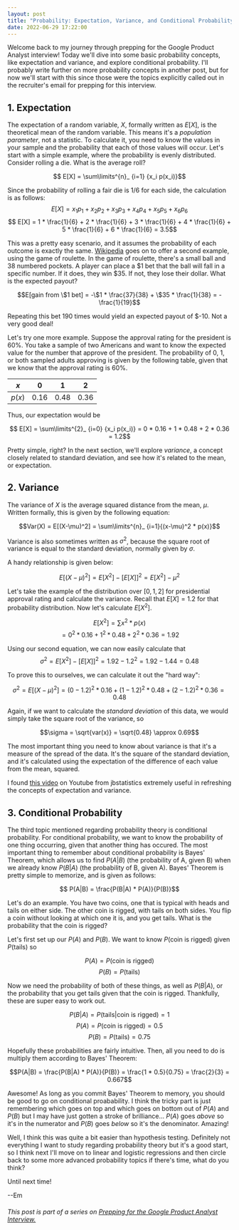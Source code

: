 ```yaml
---
layout: post
title: "Probability: Expectation, Variance, and Conditional Probability"
date: 2022-06-29 17:22:00
---
```


Welcome back to my journey through prepping for the Google Product Analyst interview! Today we'll dive into some basic probability concepts, like expectation and variance, and explore conditional probability. I'll probably write further on more probability concepts in another post, but for now we'll start with this since those were the topics explicitly called out in the recruiter's email for prepping for this interview.

## 1. Expectation

The expectation of a random variable, $X$, formally written as $E[X]$, is the theoretical mean of the random variable. This means it's a _population parameter_, not a statistic. To calculate it, you need to know the values in your sample and the probability that each of those values will occur. Let's start with a simple example, where the probability is evenly distributed. Consider rolling a die. What is the average roll?

$$ E[X] = \sum\limits^{n}_ {i=1} {x_i p(x_i)}$$

Since the probability of rolling a fair die is $1/6$ for each side, the calculation is as follows:
$$ E[X] = x_1p_1 + x_2p_2 + x_3p_3 + x_4p_4 + x_5p_5 + x_6p_6$$
$$ E[X] = 1 * \frac{1}{6} + 2 * \frac{1}{6} + 3 * \frac{1}{6} + 4 * \frac{1}{6} + 5 * \frac{1}{6} + 6 * \frac{1}{6} = 3.5$$

This was a pretty easy scenario, and it assumes the probability of each outcome is exactly the same. <a href="https://en.wikipedia.org/wiki/Expected_value">Wikipedia</a> goes on to offer a second example, using the game of roulette. In the game of roulette, there's a small ball and 38 numbered pockets. A player can place a \$1 bet that the ball will fall in a specific number. If it does, they win \$35. If not, they lose their dollar. What is the expected payout?

$$E[gain from \$1 bet] = -\$1 * \frac{37}{38} + \$35 * \frac{1}{38} = -\frac{1}{19}$$

Repeating this bet 190 times would yield an expected payout of \$-10. Not a very good deal!

Let's try one more example. Suppose the approval rating for the president is 60%. You take a sample of two Americans and want to know the expected value for the number that approve of the president. The probability of 0, 1, or both sampled adults approving is given by the following table, given that we know that the approval rating is 60%.

| $x$    | $0$    | $1$    | $2$    |
|--------|--------|--------|--------|
| $p(x)$ | $0.16$ | $0.48$ | $0.36$ |

Thus, our expectation would be

$$ E[X] = \sum\limits^{2}_ {i=0} {x_i p(x_i)} = 0 * 0.16 + 1 * 0.48 + 2 * 0.36 = 1.2$$

Pretty simple, right? In the next section, we'll explore _variance_, a concept closely related to standard deviation, and see how it's related to the mean, or expectation.

## 2. Variance

The variance of $X$ is the average squared distance from the mean, $\mu$. Written formally, this is given by the following equation:

$$Var(X) = E[(X-\mu)^2] = \sum\limits^{n}_ {i=1}{(x-\mu)^2 * p(x)}$$

Variance is also sometimes written as $\sigma^2$, because the square root of variance is equal to the standard deviation, normally given by $\sigma$.

A handy relationship is given below:

$$ E[(X-\mu)^2] = E[X^2] - [E[X]]^2 = E[X^2] - \mu^2$$

Let's take the example of the distribution over $[0, 1, 2]$ for presidential approval rating and calculate the variance. Recall that $E[X] = 1.2$ for that probability distribution. Now let's calculate $E[X^2]$.

$$E[X^2] = \sum{x^2 * p(x)}$$
$$ = 0^2 * 0.16 + 1^2 * 0.48 + 2^2 * 0.36 = 1.92$$

Using our second equation, we can now easily calculate that
$$ \sigma^2 = E[X^2] - [E[X]]^2 = 1.92 - 1.2^2 = 1.92 - 1.44 = 0.48$$

To prove this to ourselves, we can calculate it out the "hard way":

$$ \sigma^2 = E[(X-\mu)^2] = (0-1.2)^2 * 0.16 + (1-1.2)^2 * 0.48 + (2-1.2)^2 * 0.36 = 0.48$$

Again, if we want to calculate the _standard deviation_ of this data, we would simply take the square root of the variance, so 

$$\sigma = \sqrt{var(x)} = \sqrt{0.48} \approx 0.69$$

The most important thing you need to know about variance is that it's a measure of the spread of the data. It's the square of the standard deviation, and it's calculated using the expectation of the difference of each value from the mean, squared.

I found <a href="https://www.youtube.com/watch?v=OvTEhNL96v0">this video</a> on Youtube from jbstatistics extremely useful in refreshing the concepts of expectation and variance.

## 3. Conditional Probability

The third topic mentioned regarding probability theory is conditional probability. For conditional probability, we want to know the probability of one thing occurring, given that another thing has occured. The most important thing to remember about conditional probability is Bayes' Theorem, which allows us to find $P(A|B)$ (the probability of A, given B) when we already know $P(B|A)$ (the probability of B, given A). Bayes' Theorem is pretty simple to memorize, and is given as follows:

$$ P(A|B) = \frac{P(B|A) * P(A)}{P(B)}$$

Let's do an example. You have two coins, one that is typical with heads and tails on either side. The other coin is rigged, with tails on both sides. You flip a coin without looking at which one it is, and you get tails. What is the probability that the coin is rigged?

Let's first set up our $P(A)$ and $P(B)$. We want to know $P(\text{coin is rigged})$ given $P(\text{tails})$ so 

$$P(A) = P(\text{coin is rigged})$$
$$P(B) = P(\text{tails})$$

Now we need the probability of both of these things, as well as $P(B|A)$, or the probability that you get tails given that the coin is rigged. Thankfully, these are super easy to work out.

$$P(B|A) = P(\text{tails|coin is rigged}) = 1$$
$$P(A) = P(\text{coin is rigged}) = 0.5$$
$$P(B) = P(\text{tails}) = 0.75$$

Hopefully these probabilities are fairly intuitive. Then, all you need to do is multiply them according to Bayes' Theorem:

$$P(A|B) = \frac{P(B|A) * P(A)}{P(B)} = \frac{1 * 0.5}{0.75} = \frac{2}{3} = 0.667$$

Awesome! As long as you commit Bayes' Theorem to memory, you should be good to go on conditional proabability. I think the tricky part is just remembering which goes on top and which goes on bottom out of $P(A)$ and $P(B)$ but I may have just gotten a stroke of brilliance... $P(A)$ goes _above_ so it's in the numerator and $P(B)$ goes _below_ so it's the denominator. Amazing!

Well, I think this was quite a bit easier than hypothesis testing. Definitely not everything I want to study regarding probability theory but it's a good start, so I think next I'll move on to linear and logistic regressions and then circle back to some more advanced probability topics if there's time, what do you think?

Until next time!

--Em

###### This post is part of a series on <a href="http://emily-hk.com/welcome-back/">Prepping for the Google Product Analyst Interview.</a>